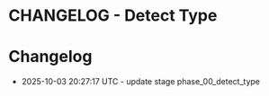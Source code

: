 # CHANGELOG - Detect Type

# Changelog
- 2025-10-03 20:27:17 UTC - update stage phase_00_detect_type
